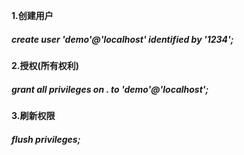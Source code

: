 
<BlogInfo id="997" title="mysql创建新用户" author="白日梦想猿" pv=0 read_times=0 pre_cost_time="6" category="数据库编程" tag_list="['']" create_time="2022.07.06 16:22:08.575303" update_time="2022.07.06 16:34:39" />

**1.创建用户**

##### create user 'demo'@'localhost' identified by '1234';

**2.授权(所有权利)**

##### grant all privileges on *.* to 'demo'@'localhost';

**3.刷新权限**

##### flush privileges;


